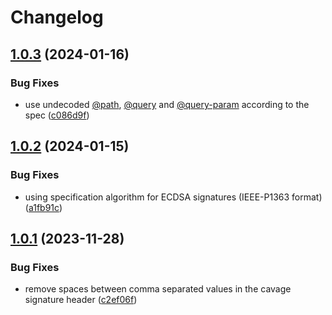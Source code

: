# Changelog

## [1.0.3](https://github.com/dhensby/node-http-message-signatures/compare/v1.0.2...v1.0.3) (2024-01-16)


### Bug Fixes

* use undecoded [@path](https://github.com/path), [@query](https://github.com/query) and [@query-param](https://github.com/query-param) according to the spec ([c086d9f](https://github.com/dhensby/node-http-message-signatures/commit/c086d9f7203bb34b9d33942f6e5f9a90fa1a4d11))

## [1.0.2](https://github.com/dhensby/node-http-message-signatures/compare/v1.0.1...v1.0.2) (2024-01-15)


### Bug Fixes

* using specification algorithm for ECDSA signatures (IEEE-P1363 format) ([a1fb91c](https://github.com/dhensby/node-http-message-signatures/commit/a1fb91c8d590b6c15fc8a86fc2b1fa5f0e2ca834))

## [1.0.1](https://github.com/dhensby/node-http-message-signatures/compare/v1.0.0...v1.0.1) (2023-11-28)


### Bug Fixes

* remove spaces between comma separated values in the cavage signature header ([c2ef06f](https://github.com/dhensby/node-http-message-signatures/commit/c2ef06f075469704f54355ac3ae435cbcb660be5))
